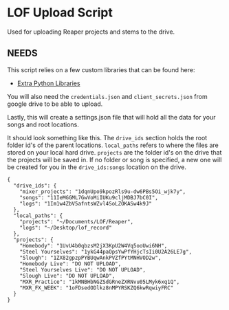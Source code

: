 # LOF Upload Script

Used for uploading Reaper projects and stems to the drive.

## NEEDS

This script relies on a few custom libraries that can be found here:
- [Extra Python Libraries](https://github.com/vindennl48/dotfiles/tree/macm1/python)

You will also need the `credentials.json` and `client_secrets.json` from google
drive to be able to upload.

Lastly, this will create a settings.json file that will hold all the data for
your songs and root locations.

It should look something like this.  The `drive_ids` section holds the root 
folder id's of the parent locations.  `local_paths` refers to where the files
are stored on your local hard drive.  `projects` are the folder id's on the
drive that the projects will be saved in.  If no folder or song is specified,
a new one will be created for you in the `drive_ids:songs` location on the drive.
```
{
  "drive_ids": {
    "mixer_projects": "1dqnUpo9kpozRls9u-dw6PBs5Oi_wjk7y",
    "songs": "11IeMGGML7GwVoMiIUKu9cljMDBJ7bC0I",
    "logs": "1Im1w4ZbV5afntsWZvl4SoLZOKASw4k9J"
  },
  "local_paths": {
    "projects": "~/Documents/LOF/Reaper",
    "logs": "~/Desktop/lof_record"
  },
  "projects": {
    "Homebody": "1UvU4b0qbzsM2jX3KpU2W4Vq5ooUwi6NH",
    "Steel Yourselves": "1ykG44paOpsYwPfYHjcTsIi0U2A26LE7g",
    "Slough": "1ZX82gpzpPYBUqwAnkPVZfPYtMNHVOD2w",
    "Homebody Live": "DO NOT UPLOAD",
    "Steel Yourselves Live": "DO NOT UPLOAD",
    "Slough Live": "DO NOT UPLOAD",
    "MXR_Practice": "1kMNBHbNGZSdGRneZXRNvu05LMyk6xq1Q",
    "MXR_FX_WEEK": "1oFDsedODlkz8nMPYRSKZQ6kwRqwiyFRC"
  }
}
```
